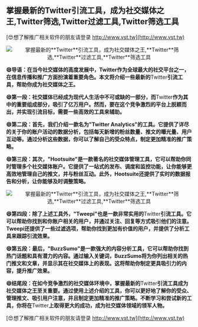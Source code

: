 ## **掌握最新的**Twitter**引流工具，成为社交媒体之王,**Twitter**筛选,**Twitter**过滤工具,**Twitter**筛选工具**

[😍想了解推广相关软件的朋友请登录 http://www.vst.tw](http://www.vst.tw)

 <center><img src="https://vst.tw/MP4/tuiguang/png/8.png" alt="掌握最新的**Twitter**引流工具，成为社交媒体之王,**Twitter**筛选,**Twitter**过滤工具,**Twitter**筛选工具"></center>

**😄导语：在当今社交媒体的高度发展中，**Twitter**作为全球最大的社交平台之一，在信息传播和推广方面扮演着重要角色。本文将介绍一些最新的**Twitter**引流工具，帮助你成为社交媒体之王。**

**😄第一段：社交媒体已经成为现代人生活中不可或缺的一部分，而**Twitter**作为其中的重要组成部分，吸引了亿万用户。然而，要在这个竞争激烈的平台上脱颖而出，并实现引流目标，需要一些高效的工具来辅助。**

**😄第二段：首先，我们介绍一款名为"**Twitter** Analytics"的工具。它提供了详尽的关于你的账户活动的数据分析，包括每天新增的粉丝数量、推文的曝光量、用户互动等。通过分析这些数据，你可以了解自己的受众特点，制定更加精准的推广策略。**

**😄第三段：其次，"Hootsuite"是一款著名的社交媒体管理工具，它可以帮助你同时管理多个社交媒体账户。它提供了一站式的发布、调度和监控功能，让你能够更高效地管理自己的推文，并与粉丝互动。此外，Hootsuite还提供了实时的数据报告和分析，让你能够及时调整策略。**

 <center><img src="https://vst.tw/MP4/tuiguang/png/1.png" alt="掌握最新的**Twitter**引流工具，成为社交媒体之王,**Twitter**筛选,**Twitter**过滤工具,**Twitter**筛选工具"></center>

**😄第四段：除了上述工具外，"Tweepi"也是一款非常实用的**Twitter**引流工具。它可以帮助你找到和你账户相关的用户，并通过关注、回复等方式吸引他们的注意。Tweepi还提供了一些过滤选项，帮助你找到更加有价值的用户，并提供了分析工具来跟踪引流效果。**

**😄第五段：最后，"BuzzSumo"是一款强大的内容分析工具，它可以帮助你找到热门话题和具有潜力的内容。通过输入关键词，BuzzSumo将为你列出相关的热门推文和文章，并显示其在社交媒体上的表现。这将帮助你制定更具吸引力的内容，提升推广效果。**

**😄结尾段：在如今竞争激烈的社交媒体环境中，掌握最新的**Twitter**引流工具成为社交媒体之王至关重要。通过使用上述介绍的工具，你可以更好地了解你的受众、管理推文、吸引用户注意，并且制定更加精准的推广策略。不断学习和尝试新的工具，你将在**Twitter**上取得更大的成功，成为社交媒体领域的领军人物。**

[😍想了解推广相关软件的朋友请登录 http://www.vst.tw](http://www.vst.tw)



